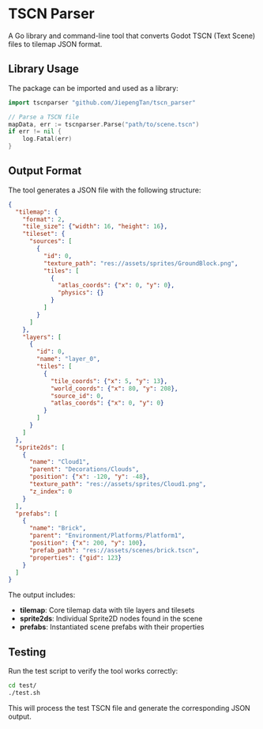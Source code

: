 # TSCN Parser

A Go library and command-line tool that converts Godot TSCN (Text Scene) files to tilemap JSON format.

## Library Usage

The package can be imported and used as a library:

```go
import tscnparser "github.com/JiepengTan/tscn_parser"

// Parse a TSCN file
mapData, err := tscnparser.Parse("path/to/scene.tscn")
if err != nil {
    log.Fatal(err)
}
```

## Output Format

The tool generates a JSON file with the following structure:

```json
{
  "tilemap": {
    "format": 2,
    "tile_size": {"width": 16, "height": 16},
    "tileset": {
      "sources": [
        {
          "id": 0,
          "texture_path": "res://assets/sprites/GroundBlock.png",
          "tiles": [
            {
              "atlas_coords": {"x": 0, "y": 0},
              "physics": {}
            }
          ]
        }
      ]
    },
    "layers": [
      {
        "id": 0,
        "name": "layer_0",
        "tiles": [
          {
            "tile_coords": {"x": 5, "y": 13},
            "world_coords": {"x": 80, "y": 208},
            "source_id": 0,
            "atlas_coords": {"x": 0, "y": 0}
          }
        ]
      }
    ]
  },
  "sprite2ds": [
    {
      "name": "Cloud1",
      "parent": "Decorations/Clouds",
      "position": {"x": -120, "y": -48},
      "texture_path": "res://assets/sprites/Cloud1.png",
      "z_index": 0
    }
  ],
  "prefabs": [
    {
      "name": "Brick",
      "parent": "Environment/Platforms/Platform1",
      "position": {"x": 200, "y": 100},
      "prefab_path": "res://assets/scenes/brick.tscn",
      "properties": {"gid": 123}
    }
  ]
}
```

The output includes:
- **tilemap**: Core tilemap data with tile layers and tilesets
- **sprite2ds**: Individual Sprite2D nodes found in the scene
- **prefabs**: Instantiated scene prefabs with their properties

## Testing

Run the test script to verify the tool works correctly:

```bash
cd test/
./test.sh
```

This will process the test TSCN file and generate the corresponding JSON output.